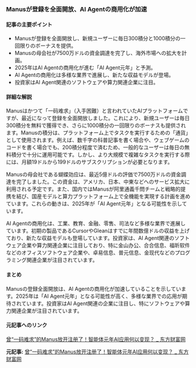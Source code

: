 ### Manusが登録を全面開放、AI Agentの商用化が加速

#### 記事の主要ポイント
- Manusが登録を全面開放し、新規ユーザーに毎日300積分と1000積分の一回限りのボーナスを提供。
- Manusの母会社が7500万ドルの資金調達を完了し、海外市場への拡大を計画。
- 2025年はAI Agentの商用化が進む「AI Agent元年」と予測。
- AI Agentの商用化は多様な業界で進展し、新たな収益モデルが登場。
- 投資家はAI Agent関連のソフトウェアや算力関連企業に注目。

#### 詳細な解説

Manusはかつて「一码难求」（入手困難）と言われていたAIプラットフォームですが、最近になって登録を全面開放しました。これにより、新規ユーザーは毎日300積分を無料で獲得でき、さらに1000積分の一回限りのボーナスも提供されます。Manusの積分は、プラットフォーム上でタスクを実行するための「通貨」として使用されます。例えば、数千字の科普記事を書く場合や、ウェブゲームのコードを書く場合でも、200積分程度で済むため、一般的なユーザーは毎日の無料積分で十分に運用可能です。しかし、より大規模で複雑なタスクを実行する際には、月額19ドルから199ドルのサブスクリプションが必要となります。

Manusの母会社である蝴蝶効应は、最近5億ドルの評価で7500万ドルの資金調達を完了しました。この資金は、アメリカ、日本、中東などへのサービス拡大に利用される予定です。また、国内ではManusが阿里通義千問チームと戦略的提携を結び、国産モデルと算力プラットフォーム上で全機能を実現する計画を進めています。これらの動きは、2025年が「AI Agent元年」となる可能性を示しています。

AI Agentの商用化は、工業、教育、金融、零售、司法など多様な業界で進展しています。初期の製品であるCursorやGleanはすでに年間数億ドルの収益を上げており、新たな収益モデルも登場しています。投資家は、AI Agent関連のソフトウェア企業や算力関連企業に注目しており、特に金山办公、合合信息、福昕软件などのオフィスソフトウェア企業や、卓易信息、普元信息、金现代などのプログラミング関連企業が注目されています。

#### まとめ

Manusの登録全面開放は、AI Agentの商用化が加速していることを示しています。2025年は「AI Agent元年」となる可能性が高く、多様な業界での応用が期待されています。投資家はAI Agent関連の企業に注目し、特にソフトウェアや算力関連企業が注目されています。

#### 元記事へのリンク
[曾“一码难求”的Manus放开注册了！智能体元年AI应用何以变现？ _ 东方财富网](https://finance.eastmoney.com/a/202505132698212769.html)

**元記事:** [曾“一码难求”的Manus放开注册了！智能体元年AI应用何以变现？ _ 东方财富网](https://finance.eastmoney.com/a/202505133403005584.html)